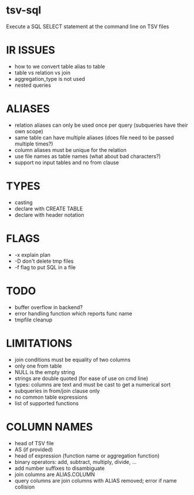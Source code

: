 tsv-sql
=======

Execute a SQL SELECT statement at the command line on TSV files

IR ISSUES
=========
* how to we convert table alias to table
* table vs relation vs join
* aggregation_type is not used
* nested queries

ALIASES
=======
* relation aliases can only be used once per query (subqueries have their own scope)
* same table can have multiple aliases (does file need to be passed multiple times?)
* column aliases must be unique for the relation
* use file names as table names (what about bad characters?)
* support no input tables and no from clause

TYPES
=====
* casting
* declare with CREATE TABLE
* declare with header notation

FLAGS
========
* -x explain plan
* -D don't delete tmp files
* -f flag to put SQL in a file

TODO
====
* buffer overflow in backend?
* error handling function which reports func name
* tmpfile cleanup

LIMITATIONS
===========
* join conditions must be equality of two columns
* only one from table
* NULL is the empty string
* strings are double quoted (for ease of use on cmd line)
* types: columns are text and must be cast to get a numerical sort
* subqueries in from/join clause only
* no common table expressions
* list of supported functions

COLUMN NAMES
============
* head of TSV file
* AS (if provided)
* head of expression (function name or aggregation function)
* binary operators: add, subtract, multiply, divide, ...
* add number suffixes to disambiguate
* join columns are ALIAS.COLUMN
* query columns are join columns with ALIAS removed; error if name collision

